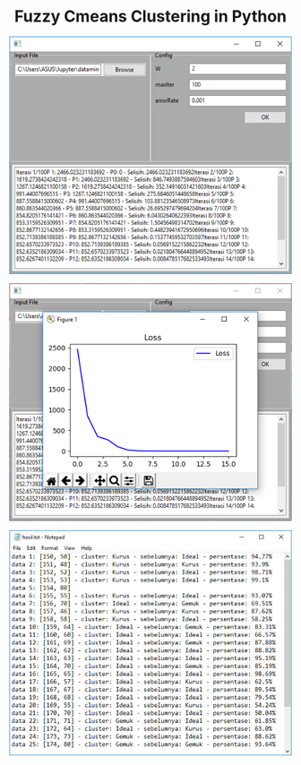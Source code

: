 <h1 align="center">Fuzzy Cmeans Clustering in Python</h1>

![](https://raw.githubusercontent.com/jhonarendra/fuzzy-cmeans/master/screenshot/1.png)

![](https://raw.githubusercontent.com/jhonarendra/fuzzy-cmeans/master/screenshot/2.png)

![](https://raw.githubusercontent.com/jhonarendra/fuzzy-cmeans/master/screenshot/3.png)
